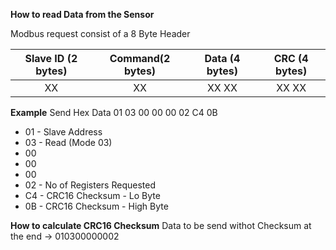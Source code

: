 **How to read Data from the Sensor** 

Modbus request consist of a 8 Byte Header 

Slave ID (2 bytes) | Command(2 bytes) | Data (4 bytes) | CRC (4 bytes)
|:--------:|:--------:|:-------:|:---------:|
 |  XX    |   XX  |  XX XX  | XX XX |

**Example**
Send Hex Data 01 03 00 00 00 02 C4 0B

- 01 - Slave Address
- 03 - Read (Mode 03)
- 00
- 00 
- 00 
- 02 - No of Registers Requested
- C4 - CRC16 Checksum - Lo Byte 
- 0B - CRC16 Checksum - High Byte

**How to calculate CRC16 Checksum**
Data to be send withot Checksum at the end -> 010300000002 





